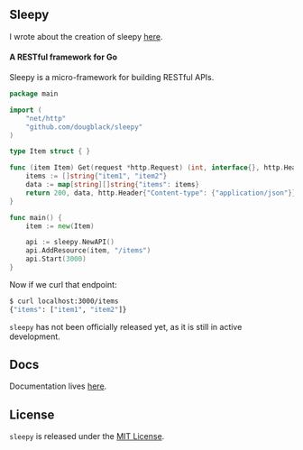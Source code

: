 ## Sleepy

I wrote about the creation of sleepy
[here](https://dougblack.io/words/a-restful-micro-framework-in-go.html).

#### A RESTful framework for Go

Sleepy is a micro-framework for building RESTful APIs.

```go
package main

import (
    "net/http"
    "github.com/dougblack/sleepy"
)

type Item struct { }

func (item Item) Get(request *http.Request) (int, interface{}, http.Header) {
    items := []string{"item1", "item2"}
    data := map[string][]string{"items": items}
    return 200, data, http.Header{"Content-type": {"application/json"}}
}

func main() {
    item := new(Item)

    api := sleepy.NewAPI()
    api.AddResource(item, "/items")
    api.Start(3000)
}
```

Now if we curl that endpoint:

```bash
$ curl localhost:3000/items
{"items": ["item1", "item2"]}
```

`sleepy` has not been officially released yet, as it is still in active
development.

## Docs

Documentation lives [here](http://godoc.org/github.com/dougblack/sleepy).

## License

`sleepy` is released under the [MIT License](http://opensource.org/licenses/MIT).
